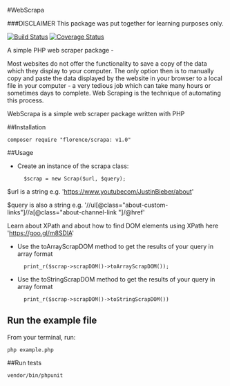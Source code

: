 #WebScrapa

###DISCLAIMER
This package was put together for learning purposes only.

[![Build Status](https://travis-ci.org/andela-fokosun/webscrapa.svg?branch=master)](https://travis-ci.org/andela-fokosun/webscrapa) [![Coverage Status](https://coveralls.io/repos/github/andela-fokosun/webscrapa/badge.svg?branch=master)](https://coveralls.io/github/andela-fokosun/webscrapa?branch=master)

A simple PHP web scraper package -

Most websites do not offer the functionality to save a copy of the data which they display to your computer. The only option then is to manually copy and paste the data displayed by the website in your browser to a local file in your computer - a very tedious job which can take many hours or sometimes days to complete. Web Scraping is the technique of automating this process.

WebScrapa is a simple web scraper package written with PHP

##Installation
    
    composer require "florence/scrapa: v1.0"


##Usage

- Create an instance of the scrapa class:

    
        $scrap = new Scrap($url, $query);


$url is a string e.g. 'https://www.youtubecom/JustinBieber/about'


$query is also a string e.g. '//ul[@class="about-custom-links"]//a[@class="about-channel-link "]/@href'


Learn about XPath and about how to find DOM elements using XPath here 'https://goo.gl/m8SDlA'


- Use the toArrayScrapDOM method to get the results of your query in array format


        print_r($scrap->scrapDOM()->toArrayScrapDOM());


- Use the toStringScrapDOM method to get the results of your query in array format


        print_r($scrap->scrapDOM()->toStringScrapDOM())


## Run the example file

From your terminal, run:
    
    php example.php


##Run tests

    vendor/bin/phpunit


